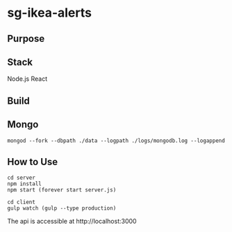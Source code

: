 # sg-ikea-alerts


## Purpose

## Stack
Node.js
React

## Build

## Mongo
```
mongod --fork --dbpath ./data --logpath ./logs/mongodb.log --logappend
```
## How to Use
```
cd server
npm install
npm start (forever start server.js)

cd client
gulp watch (gulp --type production)
```


The api is accessible at http://localhost:3000
